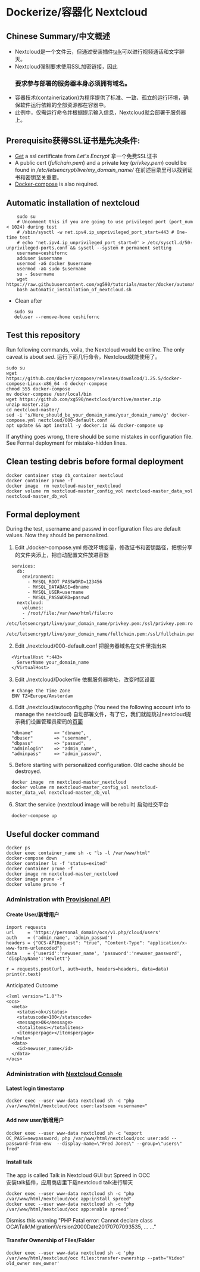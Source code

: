 # Dockerize/容器化 Nextcloud
## Chinese Summary/中文概述
* Nextcloud是一个文件云，但通过安装插件[talk](https://github.com/xg590/nextcloud/blob/master/README.md#install-talk)可以进行视频通话和文字聊天。 
* Nextcloud强制要求使用SSL加密链接，因此<h3>要求参与部署的服务器本身必须拥有域名。</h3> 
* 容器技术(containerization)为程序提供了标准、一致、孤立的运行环境，确保软件运行依赖的全部资源都在容器中。
* 此例中，仅需运行命令并根据提示输入信息，Nextcloud就会部署于服务器上。  
## Prerequisite获得SSL证书是先决条件: 
* [Get](https://github.com/xg590/tutorials/blob/master/LetsEncrypt.md) a ssl certificate from <i>Let's Encrypt</i> 拿一个免费SSL证书<br>
* A public cert (<i>fullchain.pem</i>) and a private key (<i>privkey.pem</i>) could be found in <i>/etc/letsencrypt/live/my_domain_name/</i> 在前述目录里可以找到证书和密钥至关重要。
* [Docker-compose](https://github.com/xg590/tutorials/blob/master/docker/setup.md) is also required.
## Automatic installation of nextcloud  
```
    sudo su
    # Uncomment this if you are going to use privileged port (port_num < 1024) during test
    # /sbin/sysctl -w net.ipv4.ip_unprivileged_port_start=443 # One-time test
    # echo 'net.ipv4.ip_unprivileged_port_start=0' > /etc/sysctl.d/50-unprivileged-ports.conf && sysctl --system # permanent setting
    username=ceshifornc
    adduser $username
    usermod -aG docker $username
    usermod -aG sudo $username
    su - $username
    wget https://raw.githubusercontent.com/xg590/tutorials/master/docker/automatic_installation_of_nextcloud.sh
    bash automatic_installation_of_nextcloud.sh
```
   * Clean after 
```
   sudo su
   deluser --remove-home ceshifornc 
```
## Test this repository 
Run following commands, voila, the Nextcloud would be online. The only caveat is about <i>sed</i>. 运行下面几行命令，Nextcloud就能使用了。 
```
sudo su
wget https://github.com/docker/compose/releases/download/1.25.5/docker-compose-Linux-x86_64 -O docker-compose
chmod 555 docker-compose
mv docker-compose /usr/local/bin
wget https://github.com/xg590/nextcloud/archive/master.zip
unzip master.zip
cd nextcloud-master/
sed -i 's/Here_should_be_your_domain_name/your_domain_name/g' docker-compose.yml nextcloud/000-default.conf
apt update && apt install -y docker.io && docker-compose up
```
If anything goes wrong, there should be some mistakes in configuration file. See Formal deployment for mistake-hidden lines. 
## Clean testing debris before formal deployment
```
docker container stop db_container nextcloud
docker container prune -f
docker image  rm nextcloud-master_nextcloud
docker volume rm nextcloud-master_config_vol nextcloud-master_data_vol nextcloud-master_db_vol
```
## Formal deployment
During the test, username and passwd in configuration files are default values. Now they should be personalized. 
1. Edit ./docker-compose.yml 修改环境变量，修改证书和密钥路径，把想分享的文件夹添上，把自动配置文件放进容器
```
  services:
    db:
      environment:
        - MYSQL_ROOT_PASSWORD=123456
        - MYSQL_DATABASE=dbname
        - MYSQL_USER=username
        - MYSQL_PASSWORD=passwd 
    nextcloud:
      volumes:
      - /root/file:/var/www/html/file:ro 
      - /etc/letsencrypt/live/your_domain_name/privkey.pem:/ssl/privkey.pem:ro  
      - /etc/letsencrypt/live/your_domain_name/fullchain.pem:/ssl/fullchain.pem:ro 
```
2. Edit ./nextcloud/000-default.conf 把服务器域名在文件里指出来
```
  <VirtualHost *:443>
  	ServerName your_domain_name
  </VirtualHost>
```
3. Edit ./nextcloud/Dockerfile 依据服务器地址，改变时区设置
```
  # Change the Time Zone 
  ENV TZ=Europe/Amsterdam 
``` 
4. Edit ./nextcloud/autoconfig.php (You need the following account info to manage the nextcloud) 自动部署文件，有了它，我们就能跳过nextcloud提示我们设置管理员密码的[页面](https://github.com/xg590/miscellaneous/blob/master/nextcloud_admin.png)
```
  "dbname"        => "dbname",
  "dbuser"        => "username",
  "dbpass"        => "passwd",
  "adminlogin"    => "admin_name",                
  "adminpass"     => "admin_passwd", 
``` 
5. Before starting with personalized configuration. Old cache should be destroyed. 
```
  docker image  rm nextcloud-master_nextcloud
  docker volume rm nextcloud-master_config_vol nextcloud-master_data_vol nextcloud-master_db_vol
```
6. Start the service (nextcloud image will be rebuilt) 启动社交平台
```
  docker-compose up
``` 
## Useful docker command
```
docker ps
docker exec container_name sh -c "ls -l /var/www/html"
docker-compose down
docker container ls -f 'status=exited'
docker container prune -f
docker image rm nextcloud-master_nextcloud
docker image prune -f 
docker volume prune -f
```
### Administration with [Provisional API](https://docs.nextcloud.com/server/stable/admin_manual/configuration_user/user_provisioning_api.html)
#### Create User/新增用户
```
import requests
url     = 'https://personal_domain/ocs/v1.php/cloud/users'
auth    = ('admin_name', 'admin_passwd')
headers = {"OCS-APIRequest": "true", "Content-Type": "application/x-www-form-urlencoded"}
data    = {'userid':'newuser_name', 'password':'newuser_password', 'displayName':'Hewlett'}

r = requests.post(url, auth=auth, headers=headers, data=data)
print(r.text)
```
Anticipated Outcome
```
<?xml version="1.0"?>
<ocs>
  <meta>
    <status>ok</status>
    <statuscode>100</statuscode>
    <message>OK</message>
    <totalitems></totalitems>
    <itemsperpage></itemsperpage>
  </meta>
  <data>
    <id>newuser_name</id>
  </data>
</ocs>
```
### Administration with [Nextcloud Console](https://docs.nextcloud.com/server/18/admin_manual/configuration_server/occ_command.html)
#### Latest login timestamp
```
docker exec --user www-data nextcloud sh -c "php /var/www/html/nextcloud/occ user:lastseen <username>" 
```
#### Add new user/新增用户 
```
docker exec --user www-data nextcloud sh -c "export OC_PASS=newpassword; php /var/www/html/nextcloud/occ user:add --password-from-env  --display-name=\"Fred Jones\" --group=\"users\" fred"
``` 
#### Install talk
The app is called Talk in Nextcloud GUI but Spreed in OCC<br>
安装talk插件，应用商店里下载nextcloud talk进行聊天
```
docker exec --user www-data nextcloud sh -c "php /var/www/html/nextcloud/occ app:install spreed"
docker exec --user www-data nextcloud sh -c "php /var/www/html/nextcloud/occ app:enable spreed"
```
Dismiss this warning "PHP Fatal error: Cannot declare class OCA\Talk\Migration\Version2000Date20170707093535, ... ..."
#### Transfer Ownership of Files/Folder
```
docker exec --user www-data nextcloud sh -c 'php /var/www/html/nextcloud/occ files:transfer-ownership --path="Video" old_owner new_owner'
```
